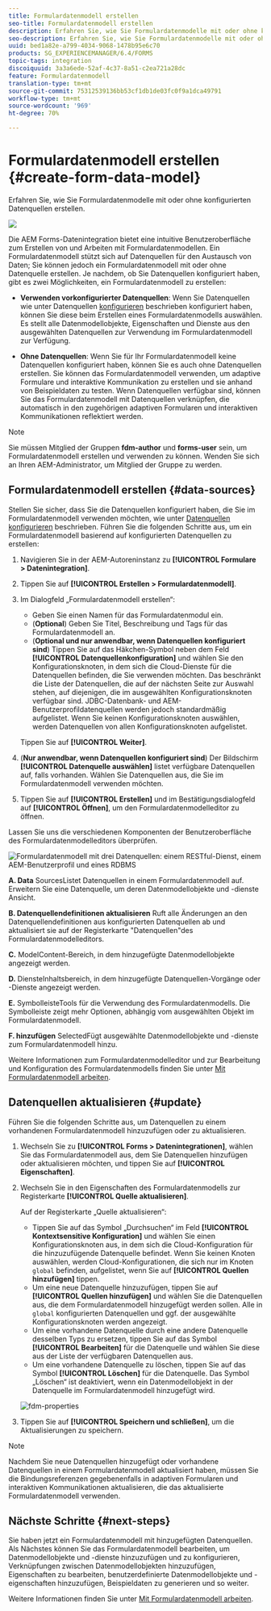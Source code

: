 ```yaml
---
title: Formulardatenmodell erstellen
seo-title: Formulardatenmodell erstellen
description: Erfahren Sie, wie Sie Formulardatenmodelle mit oder ohne konfigurierten Datenquellen erstellen.
seo-description: Erfahren Sie, wie Sie Formulardatenmodelle mit oder ohne konfigurierten Datenquellen erstellen.
uuid: bed1a82e-a799-4034-9068-1478b95e6c70
products: SG_EXPERIENCEMANAGER/6.4/FORMS
topic-tags: integration
discoiquuid: 3a3a6ede-52af-4c37-8a51-c2ea721a28dc
feature: Formulardatenmodell
translation-type: tm+mt
source-git-commit: 75312539136bb53cf1db1de03fc0f9a1dca49791
workflow-type: tm+mt
source-wordcount: '969'
ht-degree: 70%

---
```



# Formulardatenmodell erstellen {#create-form-data-model}

Erfahren Sie, wie Sie Formulardatenmodelle mit oder ohne konfigurierten Datenquellen erstellen.

![](do-not-localize/data-integeration.png)

Die AEM Forms-Datenintegration bietet eine intuitive Benutzeroberfläche zum Erstellen von und Arbeiten mit Formulardatenmodellen. Ein Formulardatenmodell stützt sich auf Datenquellen für den Austausch von Daten; Sie können jedoch ein Formulardatenmodell mit oder ohne Datenquelle erstellen. Je nachdem, ob Sie Datenquellen konfiguriert haben, gibt es zwei Möglichkeiten, ein Formulardatenmodell zu erstellen:

* **Verwenden vorkonfigurierter Datenquellen**: Wenn Sie Datenquellen wie unter Datenquellen  [konfigurieren](/help/forms/using/configure-data-sources.md) beschrieben konfiguriert haben, können Sie diese beim Erstellen eines Formulardatenmodells auswählen. Es stellt alle Datenmodellobjekte, Eigenschaften und Dienste aus den ausgewählten Datenquellen zur Verwendung im Formulardatenmodell zur Verfügung.

* **Ohne Datenquellen**: Wenn Sie für Ihr Formulardatenmodell keine Datenquellen konfiguriert haben, können Sie es auch ohne Datenquellen erstellen. Sie können das Formulardatenmodell verwenden, um adaptive Formulare und interaktive Kommunikation zu erstellen und sie anhand von Beispieldaten zu testen. Wenn Datenquellen verfügbar sind, können Sie das Formulardatenmodell mit Datenquellen verknüpfen, die automatisch in den zugehörigen adaptiven Formularen und interaktiven Kommunikationen reflektiert werden.

>[!NOTE]
>
>Sie müssen Mitglied der Gruppen **fdm-author** und **forms-user** sein, um Formulardatenmodell erstellen und verwenden zu können. Wenden Sie sich an Ihren AEM-Administrator, um Mitglied der Gruppe zu werden.

## Formulardatenmodell erstellen {#data-sources}

Stellen Sie sicher, dass Sie die Datenquellen konfiguriert haben, die Sie im Formulardatenmodell verwenden möchten, wie unter [Datenquellen konfigurieren](/help/forms/using/configure-data-sources.md) beschrieben. Führen Sie die folgenden Schritte aus, um ein Formulardatenmodell basierend auf konfigurierten Datenquellen zu erstellen:

1. Navigieren Sie in der AEM-Autoreninstanz zu **[!UICONTROL Formulare > Datenintegration]**.
1. Tippen Sie auf **[!UICONTROL Erstellen > Formulardatenmodell]**.
1. Im Dialogfeld „Formulardatenmodell erstellen“:

   * Geben Sie einen Namen für das Formulardatenmodul ein.
   * (**Optional**) Geben Sie Titel, Beschreibung und Tags für das Formulardatenmodell an.
   * (**Optional und nur anwendbar, wenn Datenquellen konfiguriert sind**) Tippen Sie auf das Häkchen-Symbol neben dem Feld **[!UICONTROL Datenquellenkonfiguration]** und wählen Sie den Konfigurationsknoten, in dem sich die Cloud-Dienste für die Datenquellen befinden, die Sie verwenden möchten. Das beschränkt die Liste der Datenquellen, die auf der nächsten Seite zur Auswahl stehen, auf diejenigen, die im ausgewählten Konfigurationsknoten verfügbar sind. JDBC-Datenbank- und AEM-Benutzerprofildatenquellen werden jedoch standardmäßig aufgelistet. Wenn Sie keinen Konfigurationsknoten auswählen, werden Datenquellen von allen Konfigurationsknoten aufgelistet.

   Tippen Sie auf **[!UICONTROL Weiter]**.

1. (**Nur anwendbar, wenn Datenquellen konfiguriert sind**) Der Bildschirm **[!UICONTROL Datenquelle auswählen]** listet verfügbare Datenquellen auf, falls vorhanden. Wählen Sie Datenquellen aus, die Sie im Formulardatenmodell verwenden möchten.
1. Tippen Sie auf **[!UICONTROL Erstellen]** und im Bestätigungsdialogfeld auf **[!UICONTROL Öffnen]**, um den Formulardatenmodelleditor zu öffnen.

Lassen Sie uns die verschiedenen Komponenten der Benutzeroberfläche des Formulardatenmodelleditors überprüfen.

![Formulardatenmodell mit drei Datenquellen: einem RESTful-Dienst, einem AEM-Benutzerprofil und eines RDBMS](assets/fdm-ui.png)

**A. Data** SourcesListet Datenquellen in einem Formulardatenmodell auf. Erweitern Sie eine Datenquelle, um deren Datenmodellobjekte und -dienste Ansicht.

**B. Datenquellendefinitionen aktualisieren** Ruft alle Änderungen an den Datenquellendefinitionen aus konfigurierten Datenquellen ab und aktualisiert sie auf der Registerkarte &quot;Datenquellen&quot;des Formulardatenmodelleditors.

**C.** ModelContent-Bereich, in dem hinzugefügte Datenmodellobjekte angezeigt werden.

**D.** DiensteInhaltsbereich, in dem hinzugefügte Datenquellen-Vorgänge oder -Dienste angezeigt werden.

**E.** SymbolleisteTools für die Verwendung des Formulardatenmodells. Die Symbolleiste zeigt mehr Optionen, abhängig vom ausgewählten Objekt im Formulardatenmodell.

**F. hinzufügen** SelectedFügt ausgewählte Datenmodellobjekte und -dienste zum Formulardatenmodell hinzu.

Weitere Informationen zum Formulardatenmodelleditor und zur Bearbeitung und Konfiguration des Formulardatenmodells finden Sie unter [Mit Formulardatenmodell arbeiten](/help/forms/using/work-with-form-data-model.md).

## Datenquellen aktualisieren {#update}

Führen Sie die folgenden Schritte aus, um Datenquellen zu einem vorhandenen Formulardatenmodell hinzuzufügen oder zu aktualisieren.

1. Wechseln Sie zu **[!UICONTROL Forms > Datenintegrationen]**, wählen Sie das Formulardatenmodell aus, dem Sie Datenquellen hinzufügen oder aktualisieren möchten, und tippen Sie auf **[!UICONTROL Eigenschaften]**.
1. Wechseln Sie in den Eigenschaften des Formulardatenmodells zur Registerkarte **[!UICONTROL Quelle aktualisieren]**.

   Auf der Registerkarte „Quelle aktualisieren“:

   * Tippen Sie auf das Symbol „Durchsuchen“ im Feld **[!UICONTROL Kontextsensitive Konfiguration]** und wählen Sie einen Konfigurationsknoten aus, in dem sich die Cloud-Konfiguration für die hinzuzufügende Datenquelle befindet. Wenn Sie keinen Knoten auswählen, werden Cloud-Konfigurationen, die sich nur im Knoten `global` befinden, aufgelistet, wenn Sie auf **[!UICONTROL Quellen hinzufügen]** tippen.
   * Um eine neue Datenquelle hinzuzufügen, tippen Sie auf **[!UICONTROL Quellen hinzufügen]** und wählen Sie die Datenquellen aus, die dem Formulardatenmodell hinzugefügt werden sollen. Alle in `global` konfigurierten Datenquellen und ggf. der ausgewählte Konfigurationsknoten werden angezeigt.
   * Um eine vorhandene Datenquelle durch eine andere Datenquelle desselben Typs zu ersetzen, tippen Sie auf das Symbol **[!UICONTROL Bearbeiten]** für die Datenquelle und wählen Sie diese aus der Liste der verfügbaren Datenquellen aus.
   * Um eine vorhandene Datenquelle zu löschen, tippen Sie auf das Symbol **[!UICONTROL Löschen]** für die Datenquelle. Das Symbol „Löschen“ ist deaktiviert, wenn ein Datenmodellobjekt in der Datenquelle im Formulardatenmodell hinzugefügt wird.

   ![fdm-properties](assets/fdm-properties.png)

1. Tippen Sie auf **[!UICONTROL Speichern und schließen]**, um die Aktualisierungen zu speichern.

>[!NOTE]
>
>Nachdem Sie neue Datenquellen hinzugefügt oder vorhandene Datenquellen in einem Formulardatenmodell aktualisiert haben, müssen Sie die Bindungsreferenzen gegebenenfalls in adaptiven Formularen und interaktiven Kommunikationen aktualisieren, die das aktualisierte Formulardatenmodell verwenden.

## Nächste Schritte {#next-steps}

Sie haben jetzt ein Formulardatenmodell mit hinzugefügten Datenquellen. Als Nächstes können Sie das Formulardatenmodell bearbeiten, um Datenmodellobjekte und -dienste hinzuzufügen und zu konfigurieren, Verknüpfungen zwischen Datenmodellobjekten hinzuzufügen, Eigenschaften zu bearbeiten, benutzerdefinierte Datenmodellobjekte und -eigenschaften hinzuzufügen, Beispieldaten zu generieren und so weiter.

Weitere Informationen finden Sie unter [Mit Formulardatenmodell arbeiten](/help/forms/using/work-with-form-data-model.md).
